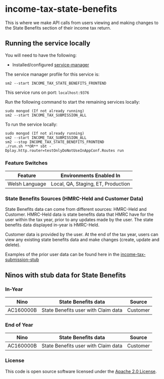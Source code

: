 
# income-tax-state-benefits

This is where we make API calls from users viewing and making changes to the State Benefits section of their income tax return.

## Running the service locally

You will need to have the following:
- Installed/configured [service-manager](https://github.com/hmrc/service-manager)

The service manager profile for this service is:

    sm2 --start INCOME_TAX_STATE_BENEFITS_FRONTEND

This service runs on port: `localhost:9376`

Run the following command to start the remaining services locally:

    sudo mongod (If not already running)
    sm2 --start INCOME_TAX_SUBMISSION_ALL

To run the service locally:

    sudo mongod (If not already running)
    sm2 --start INCOME_TAX_SUBMISSION_ALL
    sm2 --stop INCOME_TAX_STATE_BENEFITS_FRONTEND
    ./run.sh **OR** sbt -Dplay.http.router=testOnlyDoNotUseInAppConf.Routes run

### Feature Switches

| Feature        | Environments Enabled In            |
|----------------|------------------------------------|
| Welsh Language | Local, QA, Staging, ET, Production |

### State Benefits Sources (HMRC-Held and Customer Data)
State Benefits data can come from different sources: HMRC-Held and Customer. HMRC-Held data is state benefits data that HMRC have for the user within the tax year, prior to any updates made by the user. The state benefits data displayed in-year is HMRC-Held.

Customer data is provided by the user. At the end of the tax year, users can view any existing state benefits data and make changes (create, update and delete).

Examples of the prior user data can be found here in the [income-tax-submission-stub](https://github.com/hmrc/income-tax-submission-stub/blob/main/app/models/StateBenefitsUsers.scala)

## Ninos with stub data for State Benefits

### In-Year
| Nino      | State Benefits data                 | Source   |
|-----------|-------------------------------------|----------|
| AC160000B | State Benefits user with Claim data | Customer |

### End of Year
| Nino      | State Benefits data                 | Source   |
|-----------|-------------------------------------|----------|
| AC160000B | State Benefits user with Claim data | Customer |


### License

This code is open source software licensed under the [Apache 2.0 License]("http://www.apache.org/licenses/LICENSE-2.0.html").